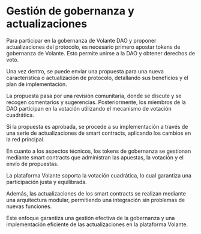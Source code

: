 # Gestión de gobernanza y actualizaciones

Para participar en la gobernanza de Volante DAO y proponer actualizaciones del protocolo, es necesario primero apostar tokens de gobernanza de Volante. Esto permite unirse a la DAO y obtener derechos de voto.&#x20;

Una vez dentro, se puede enviar una propuesta para una nueva característica o actualización de protocolo, detallando sus beneficios y el plan de implementación.

La propuesta pasa por una revisión comunitaria, donde se discute y se recogen comentarios y sugerencias. Posteriormente, los miembros de la DAO participan en la votación utilizando el mecanismo de votación cuadrática.&#x20;

Si la propuesta es aprobada, se procede a su implementación a través de una serie de actualizaciones de smart contracts, aplicando los cambios en la red principal.

En cuanto a los aspectos técnicos, los tokens de gobernanza se gestionan mediante smart contracts que administran las apuestas, la votación y el envío de propuestas.&#x20;

La plataforma Volante soporta la votación cuadrática, lo cual garantiza una participación justa y equilibrada.

&#x20;Además, las actualizaciones de los smart contracts se realizan mediante una arquitectura modular, permitiendo una integración sin problemas de nuevas funciones.

Este enfoque garantiza una gestión efectiva de la gobernanza y una implementación eficiente de las actualizaciones en la plataforma Volante.
